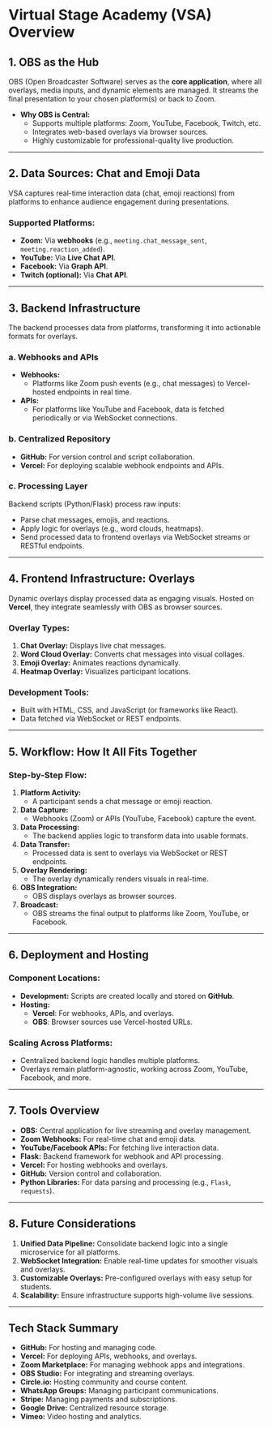 
# Virtual Stage Academy (VSA) Overview

## 1. OBS as the Hub
OBS (Open Broadcaster Software) serves as the **core application**, where all overlays, media inputs, and dynamic elements are managed. It streams the final presentation to your chosen platform(s) or back to Zoom.

- **Why OBS is Central:**
  - Supports multiple platforms: Zoom, YouTube, Facebook, Twitch, etc.
  - Integrates web-based overlays via browser sources.
  - Highly customizable for professional-quality live production.

---

## 2. Data Sources: Chat and Emoji Data
VSA captures real-time interaction data (chat, emoji reactions) from platforms to enhance audience engagement during presentations.

### Supported Platforms:
- **Zoom:** Via **webhooks** (e.g., `meeting.chat_message_sent`, `meeting.reaction_added`).
- **YouTube:** Via **Live Chat API**.
- **Facebook:** Via **Graph API**.
- **Twitch (optional):** Via **Chat API**.

---

## 3. Backend Infrastructure
The backend processes data from platforms, transforming it into actionable formats for overlays.

### **a. Webhooks and APIs**
- **Webhooks:**
  - Platforms like Zoom push events (e.g., chat messages) to Vercel-hosted endpoints in real time.
- **APIs:**
  - For platforms like YouTube and Facebook, data is fetched periodically or via WebSocket connections.

### **b. Centralized Repository**
- **GitHub:** For version control and script collaboration.
- **Vercel:** For deploying scalable webhook endpoints and APIs.

### **c. Processing Layer**
Backend scripts (Python/Flask) process raw inputs:
- Parse chat messages, emojis, and reactions.
- Apply logic for overlays (e.g., word clouds, heatmaps).
- Send processed data to frontend overlays via WebSocket streams or RESTful endpoints.

---

## 4. Frontend Infrastructure: Overlays
Dynamic overlays display processed data as engaging visuals. Hosted on **Vercel**, they integrate seamlessly with OBS as browser sources.

### **Overlay Types:**
1. **Chat Overlay:** Displays live chat messages.
2. **Word Cloud Overlay:** Converts chat messages into visual collages.
3. **Emoji Overlay:** Animates reactions dynamically.
4. **Heatmap Overlay:** Visualizes participant locations.

### **Development Tools:**
- Built with HTML, CSS, and JavaScript (or frameworks like React).
- Data fetched via WebSocket or REST endpoints.

---

## 5. Workflow: How It All Fits Together
### Step-by-Step Flow:
1. **Platform Activity:** 
   - A participant sends a chat message or emoji reaction.
2. **Data Capture:** 
   - Webhooks (Zoom) or APIs (YouTube, Facebook) capture the event.
3. **Data Processing:** 
   - The backend applies logic to transform data into usable formats.
4. **Data Transfer:** 
   - Processed data is sent to overlays via WebSocket or REST endpoints.
5. **Overlay Rendering:** 
   - The overlay dynamically renders visuals in real-time.
6. **OBS Integration:** 
   - OBS displays overlays as browser sources.
7. **Broadcast:** 
   - OBS streams the final output to platforms like Zoom, YouTube, or Facebook.

---

## 6. Deployment and Hosting
### Component Locations:
- **Development:** Scripts are created locally and stored on **GitHub**.
- **Hosting:** 
  - **Vercel**: For webhooks, APIs, and overlays.
  - **OBS**: Browser sources use Vercel-hosted URLs.

### Scaling Across Platforms:
- Centralized backend logic handles multiple platforms.
- Overlays remain platform-agnostic, working across Zoom, YouTube, Facebook, and more.

---

## 7. Tools Overview
- **OBS:** Central application for live streaming and overlay management.
- **Zoom Webhooks:** For real-time chat and emoji data.
- **YouTube/Facebook APIs:** For fetching live interaction data.
- **Flask:** Backend framework for webhook and API processing.
- **Vercel:** For hosting webhooks and overlays.
- **GitHub:** Version control and collaboration.
- **Python Libraries:** For data parsing and processing (e.g., `Flask`, `requests`).

---

## 8. Future Considerations
1. **Unified Data Pipeline:** Consolidate backend logic into a single microservice for all platforms.
2. **WebSocket Integration:** Enable real-time updates for smoother visuals and overlays.
3. **Customizable Overlays:** Pre-configured overlays with easy setup for students.
4. **Scalability:** Ensure infrastructure supports high-volume live sessions.

---

## **Tech Stack Summary**
- **GitHub:** For hosting and managing code.
- **Vercel:** For deploying APIs, webhooks, and overlays.
- **Zoom Marketplace:** For managing webhook apps and integrations.
- **OBS Studio:** For integrating and streaming overlays.
- **Circle.io:** Hosting community and course content.
- **WhatsApp Groups:** Managing participant communications.
- **Stripe:** Managing payments and subscriptions.
- **Google Drive:** Centralized resource storage.
- **Vimeo:** Video hosting and analytics.
